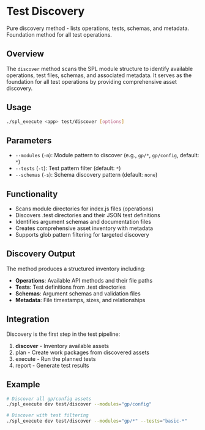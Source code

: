 # Test Discovery

Pure discovery method - lists operations, tests, schemas, and metadata. Foundation method for all test operations.

## Overview

The `discover` method scans the SPL module structure to identify available operations, test files, schemas, and associated metadata. It serves as the foundation for all test operations by providing comprehensive asset discovery.

## Usage

```bash
./spl_execute <app> test/discover [options]
```

## Parameters

- `--modules` (`-m`): Module pattern to discover (e.g., `gp/*`, `gp/config`, default: `*`)
- `--tests` (`-t`): Test pattern filter (default: `*`)  
- `--schemas` (`-s`): Schema discovery pattern (default: `none`)

## Functionality

- Scans module directories for index.js files (operations)
- Discovers .test directories and their JSON test definitions
- Identifies argument schemas and documentation files
- Creates comprehensive asset inventory with metadata
- Supports glob pattern filtering for targeted discovery

## Discovery Output

The method produces a structured inventory including:

- **Operations**: Available API methods and their file paths
- **Tests**: Test definitions from .test directories
- **Schemas**: Argument schemas and validation files
- **Metadata**: File timestamps, sizes, and relationships

## Integration

Discovery is the first step in the test pipeline:

1. **discover** - Inventory available assets
2. plan - Create work packages from discovered assets
3. execute - Run the planned tests
4. report - Generate test results

## Example

```bash
# Discover all gp/config assets
./spl_execute dev test/discover --modules="gp/config"

# Discover with test filtering
./spl_execute dev test/discover --modules="gp/*" --tests="basic-*"
```
